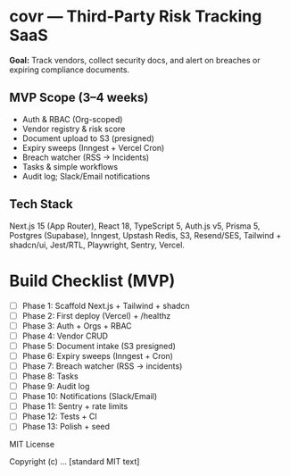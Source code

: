 # covr — Third-Party Risk Tracking SaaS

**Goal:** Track vendors, collect security docs, and alert on breaches or expiring compliance documents.

## MVP Scope (3–4 weeks)

- Auth & RBAC (Org-scoped)
- Vendor registry & risk score
- Document upload to S3 (presigned)
- Expiry sweeps (Inngest + Vercel Cron)
- Breach watcher (RSS → Incidents)
- Tasks & simple workflows
- Audit log; Slack/Email notifications

## Tech Stack

Next.js 15 (App Router), React 18, TypeScript 5, Auth.js v5, Prisma 5, Postgres (Supabase), Inngest, Upstash Redis, S3, Resend/SES, Tailwind + shadcn/ui, Jest/RTL, Playwright, Sentry, Vercel.

# Build Checklist (MVP)

- [ ] Phase 1: Scaffold Next.js + Tailwind + shadcn
- [ ] Phase 2: First deploy (Vercel) + /healthz
- [ ] Phase 3: Auth + Orgs + RBAC
- [ ] Phase 4: Vendor CRUD
- [ ] Phase 5: Document intake (S3 presigned)
- [ ] Phase 6: Expiry sweeps (Inngest + Cron)
- [ ] Phase 7: Breach watcher (RSS → incidents)
- [ ] Phase 8: Tasks
- [ ] Phase 9: Audit log
- [ ] Phase 10: Notifications (Slack/Email)
- [ ] Phase 11: Sentry + rate limits
- [ ] Phase 12: Tests + CI
- [ ] Phase 13: Polish + seed

MIT License

Copyright (c) ...
[standard MIT text]

